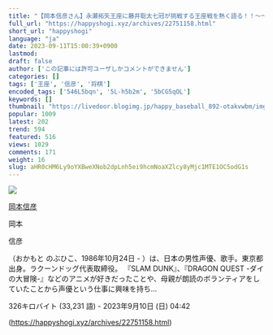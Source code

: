 ```yaml
---
title: "【岡本信彦さん】永瀬拓矢王座に藤井聡太七冠が挑戦する王座戦を熱く語る！！～～～。 : ハッピー将棋タイムズ"
full_url: "https://happyshogi.xyz/archives/22751158.html"
short_url: "happyshogi"
language: "ja"
date: 2023-09-11T15:00:39+0900
lastmod: 
draft: false
author: ['この記事には許可ユーザしかコメントができません']
categories: []
tags: ['王座', '信彦', '将棋']
encoded_tags: ['546L5bqn', '5L-h5b2m', '5bCG5qOL']
keywords: []
thumbnail: "https://livedoor.blogimg.jp/happy_baseball_892-otakvwbm/imgs/9/f/9f6fa7bf.jpg"
popular: 1009
latest: 202
trend: 594
featured: 516
views: 1029
comments: 171
weight: 16
slug: aHR0cHM6Ly9oYXBweXNob2dpLnh5ei9hcmNoaXZlcy8yMjc1MTE1OC5odG1s
---
```


![](https://livedoor.blogimg.jp/happy_baseball_892-otakvwbm/imgs/9/f/9f6fa7bf.jpg)

<div><a target='_blank' href='https://ja.wikipedia.org/wiki/%E5%B2%A1%E6%9C%AC%E4%BF%A1%E5%BD%A6' title='岡本信彦'><p>岡本信彦</p></a> <p class='searchresult'><p>岡本</p> <p>信彦</p>（おかもと のぶひこ、1986年10月24日 - ）は、日本の男性声優、歌手。東京都出身。ラクーンドッグ代表取締役。 『SLAM DUNK』、『DRAGON QUEST -ダイの大冒険-』などのアニメが好きだったことや、母親が朗読のボランティアをしていたことから声優という仕事に興味を持ち…</p> <p class='mw-search-result-data'>326キロバイト (33,231 語) - 2023年9月10日 (日) 04:42</p></div>

(https://happyshogi.xyz/archives/22751158.html)
